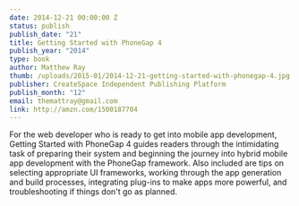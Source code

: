 ```yaml
---
date: 2014-12-21 00:00:00 Z
status: publish
publish_date: "21"
title: Getting Started with PhoneGap 4
publish_year: "2014"
type: book
author: Matthew Ray
thumb: /uploads/2015-01/2014-12-21-getting-started-with-phonegap-4.jpg
publisher: CreateSpace Independent Publishing Platform
publish_month: "12"
email: themattray@gmail.com
link: http://amzn.com/1500187704
---
```


For the web developer who is ready to get into mobile app development, Getting Started with PhoneGap 4 guides readers through the intimidating task of preparing their system and beginning the journey into hybrid mobile app development with the PhoneGap framework. Also included are tips on selecting appropriate UI frameworks, working through the app generation and build processes, integrating plug-ins to make apps more powerful, and troubleshooting if things don't go as planned.
